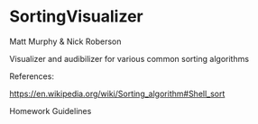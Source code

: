 # SortingVisualizer
Matt Murphy & Nick Roberson

Visualizer and audibilizer for various common sorting algorithms

References:

  https://en.wikipedia.org/wiki/Sorting_algorithm#Shell_sort

  Homework Guidelines
